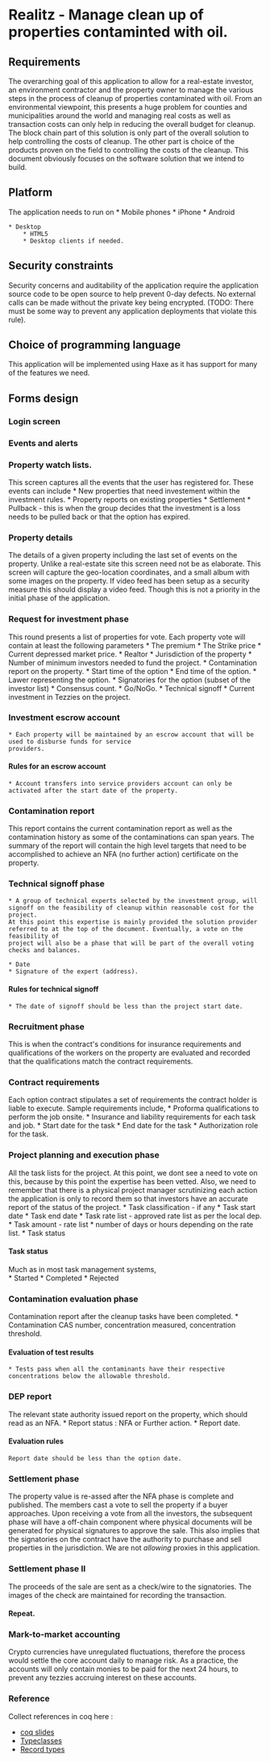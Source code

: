 # Realitz - Manage clean up of properties contaminted with oil.

## Requirements

The overarching goal of this application to allow for a real-estate investor, an environment contractor and the property owner to manage the 
various steps in the process of cleanup of properties contaminated with oil. From an environmental viewpoint, this presents a huge problem for counties
and municipalities around the world and managing real costs as well as transaction costs can only help in reducing the overall budget for cleanup. The block chain part of this solution is only part of the overall solution to help controlling the costs of cleanup. The other part is choice of the products proven on the field to controlling
the costs of the cleanup. This document obviously focuses on the software solution that we intend to build. 

## Platform

The application needs to run on 
	* Mobile phones
		* iPhone
		* Android

	* Desktop 
		* HTML5
		* Desktop clients if needed.


## Security constraints

Security concerns and auditability of the application require the application source code to be open source to help prevent 0-day defects. No external calls can be 
made without the private key being encrypted. (TODO: There must be some way to prevent any application deployments that violate this rule). 


## Choice of programming language 

This application will be implemented using Haxe as it has support for many of the features we need. 

## Forms design 

### Login screen 

### Events and alerts

### Property watch lists.
This screen captures all the events that the user has registered for. These events can include 
	* New properties that need investement within the investment rules.
	* Property reports on existing properties
	* Settlement 
	* Pullback - this is when the group decides that the investment is a loss needs to be pulled back or that the option has expired.

### Property details
The details of a given property including the last set of events on the property. Unlike a real-estate site this screen need not 
be as elaborate. This screen will capture the geo-location coordinates, and a small album with some images on the property. If video
feed has been setup as a security measure this should display a video feed. Though this is not a priority in the initial phase of the 
application.

### Request for investment phase
This round presents a list of properties for vote. Each property vote will contain at least the following parameters
	* The premium
	* The Strike price 
	* Current depressed market price. 
	* Realtor 
	* Jurisdiction of the property
	* Number of minimum investors needed to fund the project.
	* Contamination report on the property.
	* Start time of the option 
	* End time of the option.
	* Lawer representing the option.
	* Signatories for the option (subset of the investor list) 
	* Consensus count.
	* Go/NoGo.
	* Technical signoff
	* Current investment in Tezzies on the project. 

### Investment escrow account
	* Each property will be maintained by an escrow account that will be used to disburse funds for service 
	providers.  

#### Rules for an escrow account
	* Account transfers into service providers account can only be activated after the start date of the property.


### Contamination report
This report contains the current contamination report as well as the contamination history as some of the contaminations can 
span years. The summary of the report will contain the high level targets that need to be accomplished to achieve an NFA (no further action) certificate on the property.

### Technical signoff phase
	* A group of technical experts selected by the investment group, will signoff on the feasibility of cleanup within reasonable cost for the project. 
	At this point this expertise is mainly provided the solution provider referred to at the top of the document. Eventually, a vote on the feasibility of 
	project will also be a phase that will be part of the overall voting checks and balances. 

	* Date 
	* Signature of the expert (address).
#### Rules for technical signoff
	* The date of signoff should be less than the project start date.

### Recruitment phase
This is when the contract's conditions for insurance requirements and qualifications of the workers on the property are evaluated and recorded that 
the qualifications match the contract requirements.

### Contract requirements
Each option contract stipulates a set of requirements the contract holder is liable to execute. Sample requirements include, 
	* Proforma qualifications to perform the job onsite.
	* Insurance and liability requirements for each task and job.
	* Start date for the task
	* End date for the task
	* Authorization role for the task.

### Project planning and execution phase
All the task lists for the project. At this point, we dont see a need to vote on this, because by this point the expertise has been vetted. Also,
we need to remember that there is a physical project manager scrutinizing each action the application is only to record them so that investors have an 
accurate report of the status of the project. 
	* Task classification - if any
	* Task start date 
	* Task end date
	* Task rate list - approved rate list as per the local dep.
	* Task amount - rate list * number of days or hours depending on the rate list.
	* Task status

#### Task status
Much as in most task management systems,  
	* Started
	* Completed
	* Rejected 

### Contamination evaluation phase
Contamination report after the cleanup tasks have been completed.
	* Contamination CAS number, concentration measured, concentration threshold.

#### Evaluation of test results
	* Tests pass when all the contaminants have their respective concentrations below the allowable threshold.


### DEP report
The relevant state authority issued report on the property, which should read as an NFA.
	* Report status : NFA or Further action.
	* Report date.

#### Evaluation rules
	Report date should be less than the option date.


### Settlement phase
The property value is re-assed after the NFA phase is complete and published.  The members cast a vote 
to sell the property if a buyer approaches. Upon receiving a vote from all the investors, the subsequent phase will
have a off-chain component where physical documents will be generated for physical signatures to approve the sale. 
This also implies that the signatories on the contract have the authority to purchase and sell properties in the jurisdiction.
We are not <em> allowing </em> proxies in this application.

### Settlement phase II
The proceeds of the sale are sent as a check/wire to the signatories. The images of the check are maintained for recording the 
transaction.

#### Repeat.

### Mark-to-market accounting
Crypto currencies have unregulated fluctuations, therefore the process would settle the core account daily to manage risk. As a practice, the accounts will only contain monies to be paid
for the next 24 hours, to prevent any tezzies accruing interest on these accounts.

### Reference
Collect references in coq here : 
* [coq slides](https://www.lri.fr/~paulin/LASER/coq-slides4.pdf)
* [Typeclasses](http://people.csail.mit.edu/jgross/personal-website/papers/academic-papers-local/mathclasses-diamond.pdf)
* [Record types](http://www.konne.me/2015/02/04/data-abstraction-0.html)
